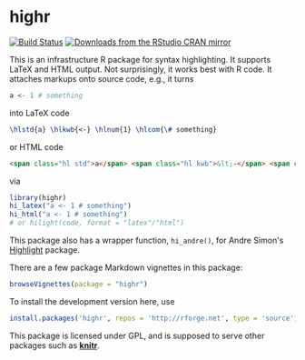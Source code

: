 # highr

[![Build Status](https://travis-ci.org/yihui/highr.svg)](https://travis-ci.org/yihui/highr)
[![Downloads from the RStudio CRAN mirror](https://cranlogs.r-pkg.org/badges/highr)](https://cran.r-project.org/package=highr)

This is an infrastructure R package for syntax highlighting. It supports
LaTeX and HTML output. Not surprisingly, it works best with R code. It
attaches markups onto source code, e.g., it turns

```r
a <- 1 # something
```

into LaTeX code

```latex
\hlstd{a} \hlkwb{<-} \hlnum{1} \hlcom{\# something}
```

or HTML code

```html
<span class="hl std">a</span> <span class="hl kwb">&lt;-</span> <span class="hl num">1</span> <span class="hl com"># something</span>
```

via

```r
library(highr)
hi_latex("a <- 1 # something")
hi_html("a <- 1 # something")
# or hilight(code, format = "latex"/"html")
```

This package also has a wrapper function, `hi_andre()`, for Andre Simon's
[Highlight](http://www.andre-simon.de) package.

There are a few package Markdown vignettes in this package:

```r
browseVignettes(package = "highr")
```

To install the development version here, use

```r
install.packages('highr', repos = 'http://rforge.net', type = 'source')
```

This package is licensed under GPL, and is supposed to serve other packages
such as [**knitr**](http://yihui.name/knitr).
